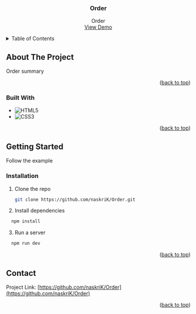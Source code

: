 <h3 align="center">Order</h3>

  <p align="center">
    Order
    <br />
    <a href="https://naskrik.github.io/Order/">View Demo</a>
  </p>
</div>

<!-- TABLE OF CONTENTS -->
<details>
  <summary>Table of Contents</summary>
  <ol>
    <li>
      <a href="#about-the-project">About The Project</a>
      <ul>
        <li><a href="#built-with">Built With</a></li>
      </ul>
    </li>
    <li>
      <a href="#getting-started">Getting Started</a>
      <ul>
        <li><a href="#prerequisites">Prerequisites</a></li>
        <li><a href="#installation">Installation</a></li>
      </ul>
    </li>
    <li><a href="#usage">Usage</a></li>
    <li><a href="#contact">Contact</a></li>
  </ol>
</details>

<!-- ABOUT THE PROJECT -->

## About The Project

Order summary

<p align="right">(<a href="#readme-top">back to top</a>)</p>

### Built With

- ![HTML5](https://img.shields.io/badge/html5-%23E34F26.svg?style=for-the-badge&logo=html5&logoColor=white)
- ![CSS3](https://img.shields.io/badge/css3-%231572B6.svg?style=for-the-badge&logo=css3&logoColor=white)

<p align="right">(<a href="#readme-top">back to top</a>)</p>

## Getting Started

Follow the example

### Installation

1. Clone the repo
   ```sh
   git clone https://github.com/naskriK/Order.git
   ```
2. Install dependencies

```sh
  npm install
```

3. Run a server

```sh
  npm run dev
```

<p align="right">(<a href="#readme-top">back to top</a>)</p>

## Contact

Project Link: [https://github.com/naskriK/Order](https://github.com/naskriK/Order)

<p align="right">(<a href="#readme-top">back to top</a>)</p>
